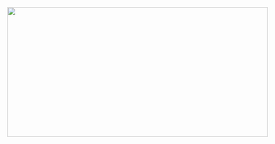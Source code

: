 
<div
  style="
    display: flex;
    flex-wrap: wrap;
    align-items: center;
    justify-content: center;
    gap: 20px;
  "
>
<a href="https://www.solve-nyang.com"><img src="https://api.solve-nyang.com/compose/dr8766" width="600" height="300"/></a>

</div>
